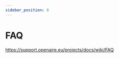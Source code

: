 ```yaml
---
sidebar_position: 8
---
```


# FAQ

<span className="todo">https://support.openaire.eu/projects/docs/wiki/FAQ</span>